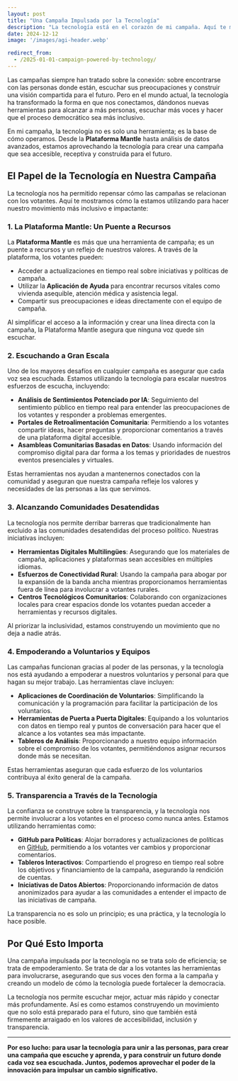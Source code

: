 ```yaml
---
layout: post  
title: "Una Campaña Impulsada por la Tecnología"  
description: "La tecnología está en el corazón de mi campaña. Aquí te mostramos cómo herramientas como la Plataforma Mantle nos están ayudando a involucrar a los votantes, escuchar sus preocupaciones y construir un movimiento inclusivo y preparado para el futuro."  
date: 2024-12-12  
image: '/images/agi-header.webp'  

redirect_from:  
  - /2025-01-01-campaign-powered-by-technology/  
---  
```


Las campañas siempre han tratado sobre la conexión: sobre encontrarse con las personas donde están, escuchar sus preocupaciones y construir una visión compartida para el futuro. Pero en el mundo actual, la tecnología ha transformado la forma en que nos conectamos, dándonos nuevas herramientas para alcanzar a más personas, escuchar más voces y hacer que el proceso democrático sea más inclusivo.

En mi campaña, la tecnología no es solo una herramienta; es la base de cómo operamos. Desde la **Plataforma Mantle** hasta análisis de datos avanzados, estamos aprovechando la tecnología para crear una campaña que sea accesible, receptiva y construida para el futuro.

## El Papel de la Tecnología en Nuestra Campaña

La tecnología nos ha permitido repensar cómo las campañas se relacionan con los votantes. Aquí te mostramos cómo la estamos utilizando para hacer nuestro movimiento más inclusivo e impactante:

### 1. **La Plataforma Mantle: Un Puente a Recursos**

La **Plataforma Mantle** es más que una herramienta de campaña; es un puente a recursos y un reflejo de nuestros valores. A través de la plataforma, los votantes pueden:

- Acceder a actualizaciones en tiempo real sobre iniciativas y políticas de campaña.  
- Utilizar la **Aplicación de Ayuda** para encontrar recursos vitales como vivienda asequible, atención médica y asistencia legal.  
- Compartir sus preocupaciones e ideas directamente con el equipo de campaña.  

Al simplificar el acceso a la información y crear una línea directa con la campaña, la Plataforma Mantle asegura que ninguna voz quede sin escuchar.

### 2. **Escuchando a Gran Escala**

Uno de los mayores desafíos en cualquier campaña es asegurar que cada voz sea escuchada. Estamos utilizando la tecnología para escalar nuestros esfuerzos de escucha, incluyendo:

- **Análisis de Sentimientos Potenciado por IA**: Seguimiento del sentimiento público en tiempo real para entender las preocupaciones de los votantes y responder a problemas emergentes.  
- **Portales de Retroalimentación Comunitaria**: Permitiendo a los votantes compartir ideas, hacer preguntas y proporcionar comentarios a través de una plataforma digital accesible.  
- **Asambleas Comunitarias Basadas en Datos**: Usando información del compromiso digital para dar forma a los temas y prioridades de nuestros eventos presenciales y virtuales.  

Estas herramientas nos ayudan a mantenernos conectados con la comunidad y aseguran que nuestra campaña refleje los valores y necesidades de las personas a las que servimos.

### 3. **Alcanzando Comunidades Desatendidas**

La tecnología nos permite derribar barreras que tradicionalmente han excluido a las comunidades desatendidas del proceso político. Nuestras iniciativas incluyen:

- **Herramientas Digitales Multilingües**: Asegurando que los materiales de campaña, aplicaciones y plataformas sean accesibles en múltiples idiomas.  
- **Esfuerzos de Conectividad Rural**: Usando la campaña para abogar por la expansión de la banda ancha mientras proporcionamos herramientas fuera de línea para involucrar a votantes rurales.  
- **Centros Tecnológicos Comunitarios**: Colaborando con organizaciones locales para crear espacios donde los votantes puedan acceder a herramientas y recursos digitales.  

Al priorizar la inclusividad, estamos construyendo un movimiento que no deja a nadie atrás.

### 4. **Empoderando a Voluntarios y Equipos**

Las campañas funcionan gracias al poder de las personas, y la tecnología nos está ayudando a empoderar a nuestros voluntarios y personal para que hagan su mejor trabajo. Las herramientas clave incluyen:

- **Aplicaciones de Coordinación de Voluntarios**: Simplificando la comunicación y la programación para facilitar la participación de los voluntarios.  
- **Herramientas de Puerta a Puerta Digitales**: Equipando a los voluntarios con datos en tiempo real y puntos de conversación para hacer que el alcance a los votantes sea más impactante.  
- **Tableros de Análisis**: Proporcionando a nuestro equipo información sobre el compromiso de los votantes, permitiéndonos asignar recursos donde más se necesitan.  

Estas herramientas aseguran que cada esfuerzo de los voluntarios contribuya al éxito general de la campaña.

### 5. **Transparencia a Través de la Tecnología**

La confianza se construye sobre la transparencia, y la tecnología nos permite involucrar a los votantes en el proceso como nunca antes. Estamos utilizando herramientas como:

- **GitHub para Políticas**: Alojar borradores y actualizaciones de políticas en [GitHub](https://github.com/CastroForGeorgia), permitiendo a los votantes ver cambios y proporcionar comentarios.  
- **Tableros Interactivos**: Compartiendo el progreso en tiempo real sobre los objetivos y financiamiento de la campaña, asegurando la rendición de cuentas.  
- **Iniciativas de Datos Abiertos**: Proporcionando información de datos anonimizados para ayudar a las comunidades a entender el impacto de las iniciativas de campaña.  

La transparencia no es solo un principio; es una práctica, y la tecnología lo hace posible.

## Por Qué Esto Importa

Una campaña impulsada por la tecnología no se trata solo de eficiencia; se trata de empoderamiento. Se trata de dar a los votantes las herramientas para involucrarse, asegurando que sus voces den forma a la campaña y creando un modelo de cómo la tecnología puede fortalecer la democracia.

La tecnología nos permite escuchar mejor, actuar más rápido y conectar más profundamente. Así es como estamos construyendo un movimiento que no solo está preparado para el futuro, sino que también está firmemente arraigado en los valores de accesibilidad, inclusión y transparencia.

---

**Por eso lucho: para usar la tecnología para unir a las personas, para crear una campaña que escuche y aprenda, y para construir un futuro donde cada voz sea escuchada. Juntos, podemos aprovechar el poder de la innovación para impulsar un cambio significativo.**